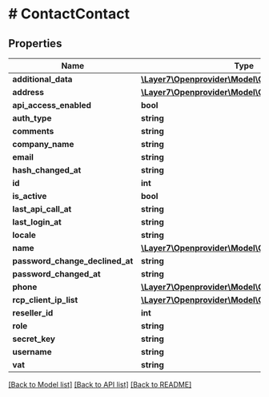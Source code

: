 # # ContactContact

## Properties

Name | Type | Description | Notes
------------ | ------------- | ------------- | -------------
**additional_data** | [**\Layer7\Openprovider\Model\ContactAdditionalData**](ContactAdditionalData.md) |  | [optional]
**address** | [**\Layer7\Openprovider\Model\ContactAddress**](ContactAddress.md) |  | [optional]
**api_access_enabled** | **bool** |  | [optional]
**auth_type** | **string** |  | [optional]
**comments** | **string** |  | [optional]
**company_name** | **string** |  | [optional]
**email** | **string** |  | [optional]
**hash_changed_at** | **string** |  | [optional]
**id** | **int** |  | [optional]
**is_active** | **bool** |  | [optional]
**last_api_call_at** | **string** |  | [optional]
**last_login_at** | **string** |  | [optional]
**locale** | **string** |  | [optional]
**name** | [**\Layer7\Openprovider\Model\ContactName**](ContactName.md) |  | [optional]
**password_change_declined_at** | **string** |  | [optional]
**password_changed_at** | **string** |  | [optional]
**phone** | [**\Layer7\Openprovider\Model\ContactPhone**](ContactPhone.md) |  | [optional]
**rcp_client_ip_list** | [**\Layer7\Openprovider\Model\ContactClientIpList**](ContactClientIpList.md) |  | [optional]
**reseller_id** | **int** |  | [optional]
**role** | **string** |  | [optional]
**secret_key** | **string** |  | [optional]
**username** | **string** |  | [optional]
**vat** | **string** |  | [optional]

[[Back to Model list]](../../README.md#models) [[Back to API list]](../../README.md#endpoints) [[Back to README]](../../README.md)
